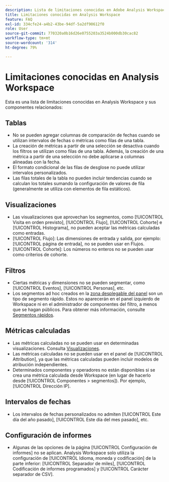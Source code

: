 ```yaml
---
description: Lista de limitaciones conocidas en Adobe Analysis Workspace y componentes relacionados
title: Limitaciones conocidas en Analysis Workspace
feature: FAQ
exl-id: 334cfe24-a4b2-43be-94df-5a2df90612f0
role: User
source-git-commit: 770320a0b16d26e0755203a3524b000db30cac82
workflow-type: tm+mt
source-wordcount: '314'
ht-degree: 79%

---
```


# Limitaciones conocidas en Analysis Workspace

Esta es una lista de limitaciones conocidas en Analysis Workspace y sus componentes relacionados:

## Tablas

* No se pueden agregar columnas de comparación de fechas cuando se utilizan intervalos de fechas o métricas como filas de una tabla.
* La creación de métricas a partir de una selección se desactiva cuando los filtros se utilizan como filas de una tabla. Además, la creación de una métrica a partir de una selección no debe aplicarse a columnas alineadas con la fecha.
* El formato condicional de las filas de desglose no puede utilizar intervalos personalizados.
* Las filas totales de la tabla no pueden incluir tendencias cuando se calculan los totales sumando la configuración de valores de fila (generalmente se utiliza con elementos de fila estáticos).

## Visualizaciones

* Las visualizaciones que aprovechan los segmentos, como [!UICONTROL Visita en orden previsto], [!UICONTROL Flujo], [!UICONTROL Cohorte] e [!UICONTROL Histograma], no pueden aceptar las métricas calculadas como entradas.
* [!UICONTROL Flujo]: Las dimensiones de entrada y salida, por ejemplo: [!UICONTROL página de entrada], no se pueden usar en Flujos.
* [!UICONTROL Cohorte]: Los números no enteros no se pueden usar como criterios de cohorte.

## Filtros

* Ciertas métricas y dimensiones no se pueden segmentar, como [!UICONTROL Eventos], [!UICONTROL Personas], etc.
* Los segmentos ad hoc creados en la [zona desplegable del panel](/help/analysis-workspace/c-panels/panels.md) son un tipo de segmento rápido. Estos no aparecerán en el panel izquierdo de Workspace ni en el administrador de componentes del filtro, a menos que se hagan públicos. Para obtener más información, consulte [Segmentos rápidos](/help/components/filters/quick-filters.md).

## Métricas calculadas 

* Las métricas calculadas no se pueden usar en determinadas visualizaciones. Consulta [Visualizaciones](#visualizations).
* Las métricas calculadas no se pueden usar en el panel de [!UICONTROL Attribution], ya que las métricas calculadas pueden incluir modelos de atribución independientes.
* Determinados componentes y operadores no están disponibles si se crea una métrica calculada desde Workspace (en lugar de hacerlo desde [!UICONTROL Componentes > segmentos]). Por ejemplo, [!UICONTROL Dirección IP].

## Intervalos de fechas

* Los intervalos de fechas personalizados no admiten [!UICONTROL Este día del año pasado], [!UICONTROL Este día del mes pasado], etc.


## Configuración de informes

* Algunas de las opciones de la página [!UICONTROL Configuración de informes] no se aplican. Analysis Workspace solo utiliza la configuración de [!UICONTROL Idioma, moneda y codificación] de la parte inferior: [!UICONTROL Separador de miles], [!UICONTROL Codificación de informes programados] y [!UICONTROL Carácter separador de CSV].


